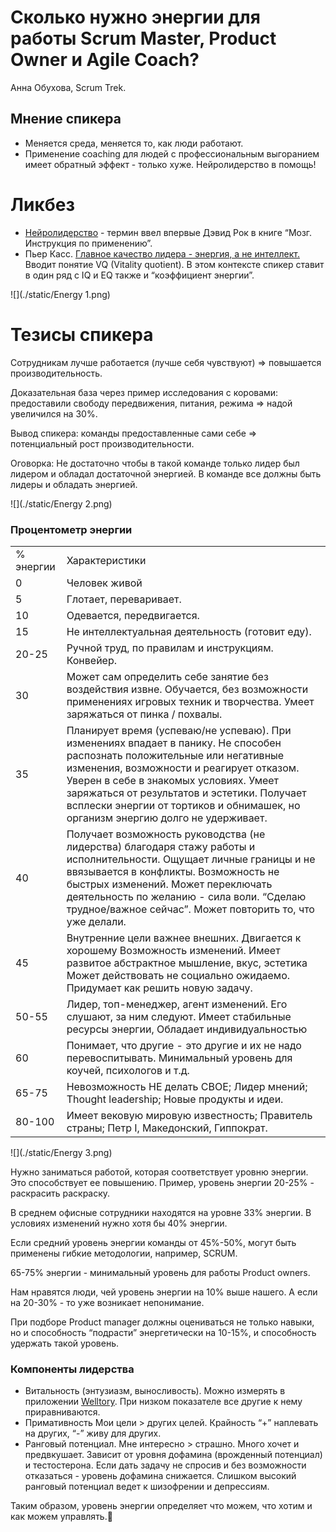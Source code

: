 # Сколько нужно энергии для работы Scrum Master, Product Owner и Agile Coach?

Анна Обухова, Scrum Trek.

## Мнение спикера
* Меняется среда, меняется то, как люди работают.
* Применение coaching для людей с профессиональным выгоранием имеет обратный эффект - только хуже. Нейролидерство в помощь!

# Ликбез
* [Нейролидерство](https://www.forbes.ru/235790-mozg-pod-pricelom-kompanii) - термин ввел впервые Дэвид Рок в книге “Мозг. Инструкция по применению”.
* Пьер Касс. [Главное качество лидера - энергия, а не интеллект.](https://www.forbes.ru/column/48259-glavnoe-kachestvo-lidera-energiya-ne-intellekt)  Вводит понятие VQ (Vitality quotient).
В этом контексте спикер ставит в один ряд с IQ и EQ также и “коэффициент энергии”.

![](./static/Energy 1.png)

# Тезисы спикера
Сотрудникам лучше работается (лучше себя чувствуют) => повышается производительность.

Доказательная база через пример исследования с коровами: предоставили свободу передвижения, питания, режима => надой увеличился на 30%. 

Вывод спикера: команды предоставленные сами себе => потенциальный рост производительности.

Оговорка: Не достаточно чтобы в такой команде только лидер был лидером и обладал достаточной энергией. В команде все должны быть лидеры и обладать энергией.

![](./static/Energy 2.png)

### Процентометр энергии
<table>
    <tr>
        <td>% энергии</td>
        <td>Характеристики</td>
    </tr>
    <tr>
        <td>0</td>
        <td>Человек живой</td>
    </tr>
    <tr>
        <td>5</td>
        <td>Глотает, переваривает.</td>
    </tr>
    <tr>
        <td>10</td>
        <td>Одевается, передвигается.</td>
    </tr>        
    <tr>
        <td>15</td>
        <td>Не интеллектуальная деятельность (готовит еду).</td>
    </tr>
    <tr>
        <td>20-25</td>
        <td>Ручной труд, по правилам и инструкциям. Конвейер.</td>
    </tr>
    <tr>
        <td>30</td>
        <td>Может сам определить себе занятие без воздействия извне.
            Обучается, без возможности применениях игровых техник и творчества.
            Умеет заряжаться от пинка / похвалы.</td>
    </tr>
    <tr>
        <td>35</td>
        <td>Планирует время (успеваю/не успеваю).
            При изменениях впадает в панику. Не способен распознать положительные или негативные изменения, возможности и реагирует отказом.
            Уверен в себе в знакомых условиях.
            Умеет заряжаться от результатов и эстетики.
            Получает всплески энергии от тортиков и обнимашек, но организм энергию долго не удерживает.</td>
    </tr>
    <tr>
        <td>40</td>
        <td>Получает возможность руководства (не лидерства) благодаря стажу работы и исполнительности.
            Ощущает личные границы и не ввязывается в конфликты.
            Возможность не быстрых изменений.
            Может переключать деятельность по желанию - сила воли. “Сделаю трудное/важное сейчас”.
            Может повторить то, что уже делали.</td>
    </tr>
    <tr>
        <td>45</td>
        <td>Внутренние цели важнее внешних. Двигается к хорошему
            Возможность изменений. Имеет развитое абстрактное мышление, вкус, эстетика
            Может действовать не социально ожидаемо.
            Придумает как решить новую задачу.</td>
    </tr>        
    <tr>
        <td>50-55</td>
        <td>Лидер, топ-менеджер, агент изменений.
            Его слушают, за ним следуют.
            Имеет стабильные ресурсы энергии,
            Обладает индивидуальностью</td>
    </tr>
    <tr>
        <td>60</td>
        <td>Понимает, что другие - это другие и их не надо перевоспитывать. Минимальный уровень для коучей, психологов и т.д.</td>
    </tr>    
    <tr>
        <td>65-75</td>
        <td>Невозможность НЕ делать СВОЕ;
            Лидер мнений;
            Thought leadership;
            Новые продукты и идеи.</td>
    </tr>    
    <tr>
        <td>80-100</td>
        <td>Имеет вековую мировую известность; 
            Правитель страны;
            Петр I, Македонский, Гиппократ.</td>
    </tr>
</table>

![](./static/Energy 3.png)

Нужно заниматься работой, которая соответствует уровню энергии. Это способствует ее повышению. Пример, уровень энергии 20-25% - раскрасить раскраску.

В среднем офисные сотрудники находятся на уровне 33% энергии. В условиях изменений нужно хотя бы 40% энергии. 

Если средний уровень энергии команды от 45%-50%, могут быть применены гибкие методологии, например, SCRUM.

65-75% энергии - минимальный уровень для работы Product owners.

Нам нравятся люди, чей уровень энергии на 10% выше нашего. А если на 20-30% - то уже возникает непонимание.

При подборе Product manager должны оцениваться не только навыки, но и способность “подрасти” энергетически на 10-15%, и способность удержать такой уровень. 


### Компоненты лидерства
* Витальность (энтузиазм, выносливость).
Можно измерять в приложении [Welltory](https://welltory.com/ru/how-it-works/).
При низком показателе все другие к нему приравниваются.
* Примативность
Мои цели  > других целей. Крайность “+” наплевать на других, “-” живу для других.
* Ранговый потенциал.
Мне интересно > страшно. 
Много хочет и предвкушает. 
Зависит от уровня дофамина (врожденный потенциал) и тестостерона.
Если дать задачу не спросив и без возможности отказаться - уровень дофамина снижается.
Слишком высокий ранговый потенциал ведет к шизофрении и депрессиям.

Таким образом, уровень энергии определяет что можем, что хотим и как можем управлять.
